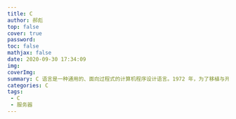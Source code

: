 ```yaml
---
title: C
author: 郝彪
top: false
cover: true
password:
toc: false
mathjax: false
date: 2020-09-30 17:34:09
img:
coverImg:
summary: C 语言是一种通用的、面向过程式的计算机程序设计语言。1972 年，为了移植与开发 UNIX 操作系统，丹尼斯·里奇在贝尔电话实验室设计开发了 C 语言。
categories: C
tags: 
 - C
 - 服务器
---
```

